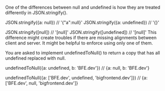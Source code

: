 One of the differences between null and undefined is how they are treated differently in JSON.stringify().

JSON.stringify({a: null})      // '{"a":null}'
JSON.stringify({a: undefined}) // '{}'

JSON.stringify([null])         // '[null]'
JSON.stringify([undefined])    // '[null]'
This difference might create troubles if there are missing alignments between client and server. It might be helpful to enforce using only one of them.

You are asked to implement undefinedToNull() to return a copy that has all undefined replaced with null.

undefinedToNull({a: undefined, b: 'BFE.dev'})
// {a: null, b: 'BFE.dev'}

undefinedToNull({a: ['BFE.dev', undefined, 'bigfrontend.dev']})
// {a: ['BFE.dev', null, 'bigfrontend.dev']}